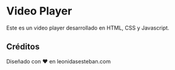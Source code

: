 # Video Player
Este es un video player desarrollado en HTML, CSS y Javascript.

## Créditos
Diseñado con ♥️ en leonidasesteban.com